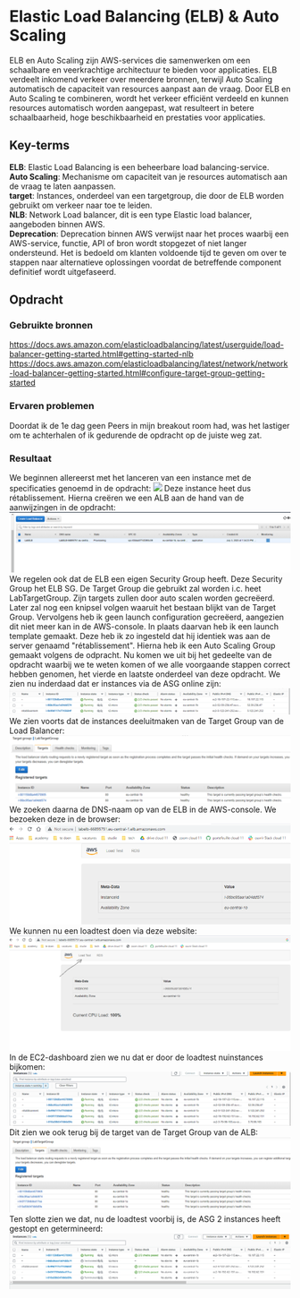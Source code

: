 # Elastic Load Balancing (ELB) & Auto Scaling
ELB en Auto Scaling zijn AWS-services die samenwerken om een schaalbare en veerkrachtige architectuur te bieden voor applicaties. ELB verdeelt inkomend verkeer over meerdere bronnen, terwijl Auto Scaling automatisch de capaciteit van resources aanpast aan de vraag. Door ELB en Auto Scaling te combineren, wordt het verkeer efficiënt verdeeld en kunnen resources automatisch worden aangepast, wat resulteert in betere schaalbaarheid, hoge beschikbaarheid en prestaties voor applicaties.

## Key-terms
**ELB**: Elastic Load Balancing is een beheerbare load balancing-service.  
**Auto Scaling**: Mechanisme om capaciteit van je resources automatisch aan de vraag te laten aanpassen.  
**target**: Instances, onderdeel van een targetgroup, die door de ELB worden gebruikt om verkeer naar toe te leiden.  
**NLB**: Network Load balancer, dit is een type Elastic load balancer, aangeboden binnen AWS.  
**Deprecation**: Deprecation binnen AWS verwijst naar het proces waarbij een AWS-service, functie, API of bron wordt stopgezet of niet langer ondersteund. Het is bedoeld om klanten voldoende tijd te geven om over te stappen naar alternatieve oplossingen voordat de betreffende component definitief wordt uitgefaseerd.

## Opdracht
### Gebruikte bronnen
https://docs.aws.amazon.com/elasticloadbalancing/latest/userguide/load-balancer-getting-started.html#getting-started-nlb 
https://docs.aws.amazon.com/elasticloadbalancing/latest/network/network-load-balancer-getting-started.html#configure-target-group-getting-started



### Ervaren problemen
Doordat ik de 1e dag geen Peers in mijn breakout room had, was het lastiger om te achterhalen of ik gedurende de opdracht op de juiste weg zat. 

### Resultaat
We beginnen allereerst met het lanceren van een instance met de specificaties genoemd in de opdracht: ![](/00_includes/05_AWS/Capture_ontsta_retáblissement.PNG) Deze instance heet dus rétablissement. Hierna creëren we een ALB aan de hand van de aanwijzingen in de opdracht: ![](https://github.com/techgrounds/techgrounds-techgroundsStudent/blob/main/00_includes/05_AWS/Capture_creation_ALB.PNG)  
We regelen ook dat de ELB een eigen Security Group heeft. Deze Security Group het ELB SG. De Target Group die gebruikt zal worden i.c. heet LabTargetGroup. Zijn targets zullen door auto scalen worden gecreëerd. Later zal nog een knipsel volgen waaruit het bestaan blijkt van de Target Group. Vervolgens heb ik geen launch configuration gecreëerd, aangezien dit niet meer kan in de AWS-console. In plaats daarvan heb ik een  launch template gemaakt. Deze heb ik zo ingesteld dat hij identiek was aan de server genaamd "rétablissement". Hierna heb ik een Auto Scaling Group gemaakt volgens de odpracht. Nu komen we uit bij het gedeelte van de opdracht waarbij we te weten komen of we alle voorgaande stappen correct hebben genomen, het vierde en laatste onderdeel van deze opdracht. We zien nu inderdaad dat er instances via de  ASG online zijn: ![](/00_includes/05_AWS/Capture_4.1.OnlineInstances.PNG) We zien voorts dat de instances deeluitmaken van de Target Group van de Load Balancer: ![](/00_includes/05_AWS/Capture_4.1.Onderdeelvan.PNG) We zoeken daarna de DNS-naam op van de ELB in de AWS-console. We bezoeken deze in de browser: ![](https://github.com/techgrounds/techgrounds-techgroundsStudent/blob/main/00_includes/05_AWS/Capture_4.2.BezoekDNSN_ELB.PNG)  
We kunnen nu een loadtest doen via deze website: ![](/00_includes/05_AWS/Capture_AccessOfServerbyDNS.PNG)  
In de EC2-dashboard zien we nu dat er door de loadtest nuinstances bijkomen: ![](00_includes/05_AWS/Capture_Load_Test.PNG) Dit zien we ook terug bij de target van de Target Group van de ALB: ![](/00_includes/05_AWS/Capture_TargetsOfLabTargetGroup4ELB.PNG)  
Ten slotte zien we dat, nu de loadtest voorbij is, de ASG 2 instances heeft gestopt en getermineerd: ![](00_includes/05_AWS/Capture_na_de_load_test.PNG)


